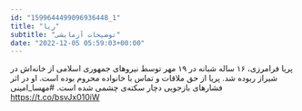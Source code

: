 ```yaml
---
id: "1599644499096936448_1"
title: "ریا"
subtitle: "توضیحات آزمایشی"
date: "2022-12-05 05:59:03+00:00"
---
```

پریا فرامرزی، ۱۶ ساله شبانه در ۱۹ مهر توسط نیرو‌های جمهوری اسلامی از خانه‌اش در شیراز ربوده شد. پریا از حق ملاقات و تماس با خانواده محروم بوده است. او در اثر فشارهای بازجویی دچار سکته‌ی چشمی شده است. 
#مهسا_امینی https://t.co/bsvJx010iW
